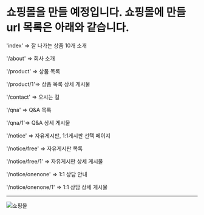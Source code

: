 # 쇼핑몰을 만들 예정입니다. 쇼핑몰에 만들 url 목록은 아래와 같습니다. 

'index' => 잘 나가는 상품 10개 소개


'/about' => 회사 소개


'/product' => 상품 목록


'/product/1'=> 상품 목록 상세 게시물


'/contact' => 오시는 길


'/qna' => Q&A 목록


'/qna/1'=> Q&A 상세 게시물


'/notice' => 자유게시판, 1:1게시판 선택 페이지


'/notice/free' => 자유게시판 목록


'/notice/free/1' => 자유게시판 상세 게시물


'/notice/onenone' => 1:1 상담 안내


'/notice/onenone/1'  => 1:1 상담 상세 게시물

---
![쇼핑몰](https://github.com/ggengmo/Django_ormi3/assets/142369113/1b976b89-0029-4d32-af7e-ee656d804a42)

